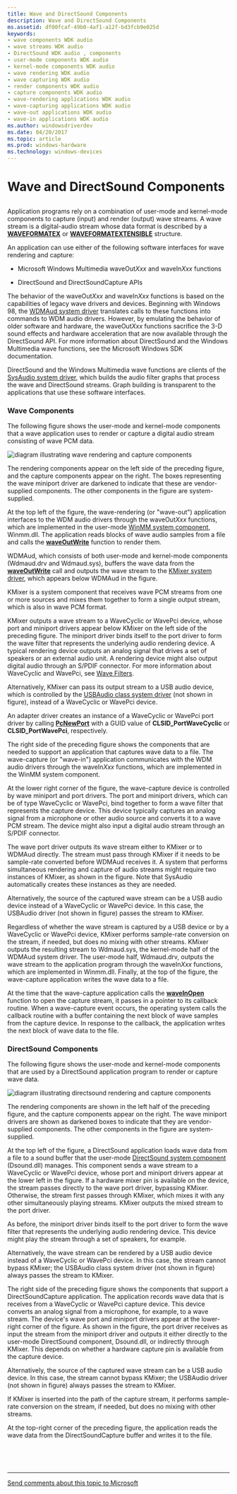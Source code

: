 ```yaml
---
title: Wave and DirectSound Components
description: Wave and DirectSound Components
ms.assetid: df00fcaf-49b0-4af1-a12f-bd3fcb9e025d
keywords:
- wave components WDK audio
- wave streams WDK audio
- DirectSound WDK audio , components
- user-mode components WDK audio
- kernel-mode components WDK audio
- wave rendering WDK audio
- wave capturing WDK audio
- render components WDK audio
- capture components WDK audio
- wave-rendering applications WDK audio
- wave-capturing applications WDK audio
- wave-out applications WDK audio
- wave-in applications WDK audio
ms.author: windowsdriverdev
ms.date: 04/20/2017
ms.topic: article
ms.prod: windows-hardware
ms.technology: windows-devices
---
```


# Wave and DirectSound Components


## <span id="wave_and_directsound_components"></span><span id="WAVE_AND_DIRECTSOUND_COMPONENTS"></span>


Application programs rely on a combination of user-mode and kernel-mode components to capture (input) and render (output) wave streams. A wave stream is a digital-audio stream whose data format is described by a [**WAVEFORMATEX**](https://msdn.microsoft.com/library/windows/hardware/ff538799) or [**WAVEFORMATEXTENSIBLE**](https://msdn.microsoft.com/library/windows/hardware/ff538802) structure.

An application can use either of the following software interfaces for wave rendering and capture:

-   Microsoft Windows Multimedia waveOut*Xxx* and waveIn*Xxx* functions

-   DirectSound and DirectSoundCapture APIs

The behavior of the waveOut*Xxx* and waveIn*Xxx* functions is based on the capabilities of legacy wave drivers and devices. Beginning with Windows 98, the [WDMAud system driver](user-mode-wdm-audio-components.md#wdmaud_system_driver) translates calls to these functions into commands to WDM audio drivers. However, by emulating the behavior of older software and hardware, the waveOut*Xxx* functions sacrifice the 3-D sound effects and hardware acceleration that are now available through the DirectSound API. For more information about DirectSound and the Windows Multimedia wave functions, see the Microsoft Windows SDK documentation.

DirectSound and the Windows Multimedia wave functions are clients of the [SysAudio system driver](kernel-mode-wdm-audio-components.md#sysaudio_system_driver), which builds the audio filter graphs that process the wave and DirectSound streams. Graph building is transparent to the applications that use these software interfaces.

### <span id="Wave_Components"></span><span id="wave_components"></span><span id="WAVE_COMPONENTS"></span>Wave Components

The following figure shows the user-mode and kernel-mode components that a wave application uses to render or capture a digital audio stream consisting of wave PCM data.

![diagram illustrating wave rendering and capture components](images/wavecomp.png)

The rendering components appear on the left side of the preceding figure, and the capture components appear on the right. The boxes representing the wave miniport driver are darkened to indicate that these are vendor-supplied components. The other components in the figure are system-supplied.

At the top left of the figure, the wave-rendering (or "wave-out") application interfaces to the WDM audio drivers through the waveOut*Xxx* functions, which are implemented in the user-mode [WinMM system component](user-mode-wdm-audio-components.md#winmm_system_component), Winmm.dll. The application reads blocks of wave audio samples from a file and calls the [**waveOutWrite**](https://msdn.microsoft.com/library/windows/desktop/dd743876) function to render them.

WDMAud, which consists of both user-mode and kernel-mode components (Wdmaud.drv and Wdmaud.sys), buffers the wave data from the [**waveOutWrite**](https://msdn.microsoft.com/library/windows/desktop/dd743876) call and outputs the wave stream to the [KMixer system driver](kernel-mode-wdm-audio-components.md#kmixer_system_driver), which appears below WDMAud in the figure.

KMixer is a system component that receives wave PCM streams from one or more sources and mixes them together to form a single output stream, which is also in wave PCM format.

KMixer outputs a wave stream to a WaveCyclic or WavePci device, whose port and miniport drivers appear below KMixer on the left side of the preceding figure. The miniport driver binds itself to the port driver to form the wave filter that represents the underlying audio rendering device. A typical rendering device outputs an analog signal that drives a set of speakers or an external audio unit. A rendering device might also output digital audio through an S/PDIF connector. For more information about WaveCyclic and WavePci, see [Wave Filters](wave-filters.md).

Alternatively, KMixer can pass its output stream to a USB audio device, which is controlled by the [USBAudio class system driver](kernel-mode-wdm-audio-components.md#usbaudio_class_system_driver) (not shown in figure), instead of a WaveCyclic or WavePci device.

An adapter driver creates an instance of a WaveCyclic or WavePci port driver by calling [**PcNewPort**](https://msdn.microsoft.com/library/windows/hardware/ff537715) with a GUID value of **CLSID\_PortWaveCyclic** or **CLSID\_PortWavePci**, respectively.

The right side of the preceding figure shows the components that are needed to support an application that captures wave data to a file. The wave-capture (or "wave-in") application communicates with the WDM audio drivers through the waveIn*Xxx* functions, which are implemented in the WinMM system component.

At the lower right corner of the figure, the wave-capture device is controlled by wave miniport and port drivers. The port and miniport drivers, which can be of type WaveCyclic or WavePci, bind together to form a wave filter that represents the capture device. This device typically captures an analog signal from a microphone or other audio source and converts it to a wave PCM stream. The device might also input a digital audio stream through an S/PDIF connector.

The wave port driver outputs its wave stream either to KMixer or to WDMAud directly. The stream must pass through KMixer if it needs to be sample-rate converted before WDMAud receives it. A system that performs simultaneous rendering and capture of audio streams might require two instances of KMixer, as shown in the figure. Note that SysAudio automatically creates these instances as they are needed.

Alternatively, the source of the captured wave stream can be a USB audio device instead of a WaveCyclic or WavePci device. In this case, the USBAudio driver (not shown in figure) passes the stream to KMixer.

Regardless of whether the wave stream is captured by a USB device or by a WaveCyclic or WavePci device, KMixer performs sample-rate conversion on the stream, if needed, but does no mixing with other streams. KMixer outputs the resulting stream to Wdmaud.sys, the kernel-mode half of the WDMAud system driver. The user-mode half, Wdmaud.drv, outputs the wave stream to the application program through the waveIn*Xxx* functions, which are implemented in Winmm.dll. Finally, at the top of the figure, the wave-capture application writes the wave data to a file.

At the time that the wave-capture application calls the [**waveInOpen**](https://msdn.microsoft.com/library/windows/desktop/dd743847) function to open the capture stream, it passes in a pointer to its callback routine. When a wave-capture event occurs, the operating system calls the callback routine with a buffer containing the next block of wave samples from the capture device. In response to the callback, the application writes the next block of wave data to the file.

### <span id="DirectSound_Components"></span><span id="directsound_components"></span><span id="DIRECTSOUND_COMPONENTS"></span>DirectSound Components

The following figure shows the user-mode and kernel-mode components that are used by a DirectSound application program to render or capture wave data.

![diagram illustrating directsound rendering and capture components](images/dscomp.png)

The rendering components are shown in the left half of the preceding figure, and the capture components appear on the right. The wave miniport drivers are shown as darkened boxes to indicate that they are vendor-supplied components. The other components in the figure are system-supplied.

At the top left of the figure, a DirectSound application loads wave data from a file to a sound buffer that the user-mode [DirectSound system component](user-mode-wdm-audio-components.md#directsound_system_component) (Dsound.dll) manages. This component sends a wave stream to a WaveCyclic or WavePci device, whose port and miniport drivers appear at the lower left in the figure. If a hardware mixer pin is available on the device, the stream passes directly to the wave port driver, bypassing KMixer. Otherwise, the stream first passes through KMixer, which mixes it with any other simultaneously playing streams. KMixer outputs the mixed stream to the port driver.

As before, the miniport driver binds itself to the port driver to form the wave filter that represents the underlying audio rendering device. This device might play the stream through a set of speakers, for example.

Alternatively, the wave stream can be rendered by a USB audio device instead of a WaveCyclic or WavePci device. In this case, the stream cannot bypass KMixer; the USBAudio class system driver (not shown in figure) always passes the stream to KMixer.

The right side of the preceding figure shows the components that support a DirectSoundCapture application. The application records wave data that is receives from a WaveCyclic or WavePci capture device. This device converts an analog signal from a microphone, for example, to a wave stream. The device's wave port and miniport drivers appear at the lower-right corner of the figure. As shown in the figure, the port driver receives as input the stream from the miniport driver and outputs it either directly to the user-mode DirectSound component, Dsound.dll, or indirectly through KMixer. This depends on whether a hardware capture pin is available from the capture device.

Alternatively, the source of the captured wave stream can be a USB audio device. In this case, the stream cannot bypass KMixer; the USBAudio driver (not shown in figure) always passes the stream to KMixer.

If KMixer is inserted into the path of the capture stream, it performs sample-rate conversion on the stream, if needed, but does no mixing with other streams.

At the top-right corner of the preceding figure, the application reads the wave data from the DirectSoundCapture buffer and writes it to the file.

 

 


--------------------
[Send comments about this topic to Microsoft](mailto:wsddocfb@microsoft.com?subject=Documentation%20feedback%20[audio\audio]:%20Wave%20and%20DirectSound%20Components%20%20RELEASE:%20%287/18/2016%29&body=%0A%0APRIVACY%20STATEMENT%0A%0AWe%20use%20your%20feedback%20to%20improve%20the%20documentation.%20We%20don't%20use%20your%20email%20address%20for%20any%20other%20purpose,%20and%20we'll%20remove%20your%20email%20address%20from%20our%20system%20after%20the%20issue%20that%20you're%20reporting%20is%20fixed.%20While%20we're%20working%20to%20fix%20this%20issue,%20we%20might%20send%20you%20an%20email%20message%20to%20ask%20for%20more%20info.%20Later,%20we%20might%20also%20send%20you%20an%20email%20message%20to%20let%20you%20know%20that%20we've%20addressed%20your%20feedback.%0A%0AFor%20more%20info%20about%20Microsoft's%20privacy%20policy,%20see%20http://privacy.microsoft.com/default.aspx. "Send comments about this topic to Microsoft")



